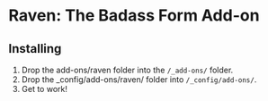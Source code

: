 # Raven: The Badass Form Add-on

## Installing
1. Drop the add-ons/raven folder into the `/_add-ons/` folder.
2. Drop the _config/add-ons/raven/ folder into `/_config/add-ons/`.
3. Get to work!

## 